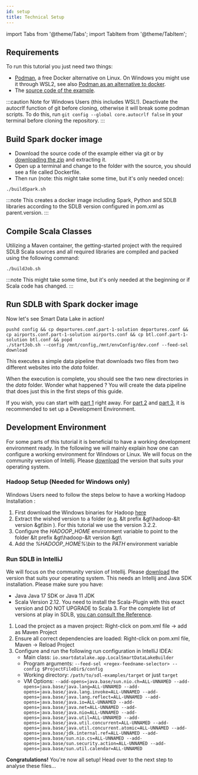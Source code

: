 ```yaml
---
id: setup
title: Technical Setup
---
```


import Tabs from '@theme/Tabs';
import TabItem from '@theme/TabItem';

## Requirements

To run this tutorial you just need two things:

- [Podman](https://podman.io/get-started), a free Docker alternative on Linux. On Windows you might use it through WSL2, see also [Podman as an alternative to docker](troubleshooting/docker-on-windows.md).
- The [source code of the example](https://github.com/smart-data-lake/getting-started).

:::caution
Note for Windows Users (this includes WSL!). Deactivate the autocrlf function of git before cloning, otherwise it will break some podman scripts.
To do this, run `git config --global core.autocrlf false` in your terminal before cloning the repository.
:::

## Build Spark docker image

- Download the source code of the example either via git or by [downloading the zip](https://github.com/smart-data-lake/getting-started/archive/refs/heads/master.zip) and extracting it.
- Open up a terminal and change to the folder with the source, you should see a file called Dockerfile. 
- Then run (note: this might take some time, but it's only needed once):

```
./buildSpark.sh
```

:::note
This creates a docker image including Spark, Python and SDLB libraries according to the SDLB version configured in pom.xml as parent.version. 
:::

## Compile Scala Classes

Utilizing a Maven container, the getting-started project with the required SDLB Scala sources and all required libraries are compiled and packed using the following command:  

```
./buildJob.sh
```

:::note
This might take some time, but it's only needed at the beginning or if Scala code has changed.
:::

## Run SDLB with Spark docker image

Now let's see Smart Data Lake in action!

```
pushd config && cp departures.conf.part-1-solution departures.conf && cp airports.conf.part-1-solution airports.conf && cp btl.conf.part-1-solution btl.conf && popd
./startJob.sh --config /mnt/config,/mnt/envConfig/dev.conf --feed-sel download
```

This executes a simple data pipeline that downloads two files from two different websites into the *data* folder.

When the execution is complete, you should see the two new directories in the *data* folder.
Wonder what happened ? You will create the data pipeline that does just this in the first steps of this guide.

If you wish, you can start with [part 1](get-input-data) right away.
For [part 2](part-2/industrializing.md) and [part 3](part-3/custom-webservice.md), it is recommended to set up a Development Environment.

## Development Environment
For some parts of this tutorial it is beneficial to have a working development environment ready. In the following we will mainly explain how one can configure a working environment for 
Windows or Linux. We will focus on the community version of Intellij. Please [download](https://www.jetbrains.com/idea/) the version that suits your operating system.

### Hadoop Setup (Needed for Windows only)
Windows Users need to follow the steps below to have a working Hadoop Installation :
1. First download the Windows binaries for Hadoop [here](https://github.com/cdarlint/winutils/archive/refs/heads/master.zip)
2. Extract the wished version to a folder (e.g. &lt prefix &gt\hadoop-&lt version &gt\bin ). For this tutorial we use the version 3.2.2.
3. Configure the *HADOOP_HOME* environment variable to point to the folder &lt prefix &gt\hadoop-&lt version &gt\
4. Add the *%HADOOP_HOME%\bin* to the *PATH* environment variable

### Run SDLB in IntelliJ
We will focus on the community version of Intellij. Please [download](https://www.jetbrains.com/idea/) the version that suits your operating system.
This needs an Intellij and Java SDK installation. Please make sure you have:
- Java Java 17 SDK or Java 11 JDK
- Scala Version 2.12. You need to install the Scala-Plugin with this exact version and DO NOT UPGRADE to Scala 3. For the complete list of versions at play in SDLB, [you can consult the Reference](../reference/build).

1. Load the project as a maven project: Right-click on pom.xml file -> add as Maven Project
2. Ensure all correct dependencies are loaded: Right-click on pom.xml file, Maven -> Reload Project
3. Configure and run the following run configuration in IntelliJ IDEA:
    - Main class: `io.smartdatalake.app.LocalSmartDataLakeBuilder`
    - Program arguments: `--feed-sel <regex-feedname-selector> --config $ProjectFileDir$/config`
    - Working directory: `/path/to/sdl-examples/target` or just `target`
    - VM Options: `--add-opens=java.base/sun.nio.ch=ALL-UNNAMED --add-opens=java.base/java.lang=ALL-UNNAMED --add-opens=java.base/java.lang.invoke=ALL-UNNAMED --add-opens=java.base/java.lang.reflect=ALL-UNNAMED --add-opens=java.base/java.io=ALL-UNNAMED --add-opens=java.base/java.net=ALL-UNNAMED --add-opens=java.base/java.nio=ALL-UNNAMED --add-opens=java.base/java.util=ALL-UNNAMED --add-opens=java.base/java.util.concurrent=ALL-UNNAMED --add-opens=java.base/java.util.concurrent.atomic=ALL-UNNAMED --add-opens=java.base/jdk.internal.ref=ALL-UNNAMED --add-opens=java.base/sun.nio.cs=ALL-UNNAMED --add-opens=java.base/sun.security.action=ALL-UNNAMED --add-opens=java.base/sun.util.calendar=ALL-UNNAMED`

**Congratulations!** You're now all setup! Head over to the next step to analyse these files...
